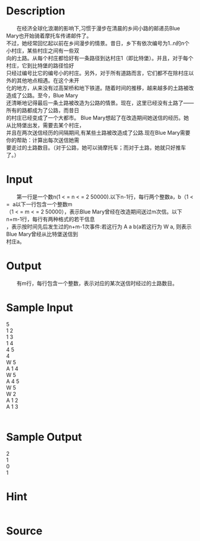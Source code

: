 
# Description

<div class="content"><p>　　在经济全球化浪潮的影响下,习惯于漫步在清晨的乡间小路的邮递员Blue Mary也开始骑着摩托车传递邮件了。<br/>
不过，她经常回忆起以前在乡间漫步的情景。昔日，乡下有依次编号为1..n的n个小村庄，某些村庄之间有一些双<br/>
向的土路。从每个村庄都恰好有一条路径到达村庄1（即比特堡）。并且，对于每个村庄，它到比特堡的路径恰好<br/>
只经过编号比它的编号小的村庄。另外，对于所有道路而言，它们都不在除村庄以外的其他地点相遇。在这个未开<br/>
化的地方，从来没有过高架桥和地下铁道。随着时间的推移，越来越多的土路被改造成了公路。至今，Blue Mary<br/>
还清晰地记得最后一条土路被改造为公路的情景。现在，这里已经没有土路了——所有的路都成为了公路，而昔日<br/>
的村庄已经变成了一个大都市。 Blue Mary想起了在改造期间她送信的经历。她从比特堡出发，需要去某个村庄，<br/>
并且在两次送信经历的间隔期间,有某些土路被改造成了公路.现在Blue Mary需要你的帮助：计算出每次送信她需<br/>
要走过的土路数目。（对于公路，她可以骑摩托车；而对于土路，她就只好推车了。）</p></div>

# Input

<div class="content"><p>　　第一行是一个数n(1 &lt; = n &lt; = 2 50000).以下n-1行，每行两个整数a，b（1 &lt; =  a以下一行包含一个整数m<br/>
（1 &lt; = m &lt; = 2 50000），表示Blue Mary曾经在改造期间送过m次信。以下n+m-1行，每行有两种格式的若干信息<br/>
，表示按时间先后发生过的n+m-1次事件:若这行为 A a b(a若这行为 W a, 则表示Blue Mary曾经从比特堡送信到<br/>
村庄a。</p></div>

# Output

<div class="content"><p>　　有m行，每行包含一个整数，表示对应的某次送信时经过的土路数目。</p></div>

# Sample Input

<div class="content"><span class="sampledata">5<br/>
1 2<br/>
1 3<br/>
1 4<br/>
4 5<br/>
4<br/>
W 5<br/>
A 1 4<br/>
W 5<br/>
A 4 5<br/>
W 5<br/>
W 2<br/>
A 1 2<br/>
A 1 3<br/>
<br/>
</span></div>

# Sample Output

<div class="content"><span class="sampledata">2<br/>
1<br/>
0<br/>
1</span></div>

# Hint

<div class="content"><p></p><p><img border="0" alt="" src="/source/bzoj/1103/img/aHR0cHM6Ly9seWRzeS5jb20vSnVkZ2VPbmxpbmUvaW1hZ2VzLzExMDMuanBn.jpg"/></p><p></p></div>

# Source

<div class="content"><p><a href="problemset.php?search="></a></p></div>

